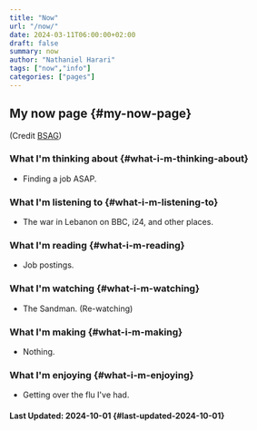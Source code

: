 ```yaml
---
title: "Now"
url: "/now/"
date: 2024-03-11T06:00:00+02:00
draft: false
summary: now
author: "Nathaniel Harari"
tags: ["now","info"]
categories: ["pages"]
---
```

## My now page {#my-now-page}

(Credit [BSAG](https://bsag.omg.lol/now))

### What I'm thinking about {#what-i-m-thinking-about}
- Finding a job ASAP.

### What I'm listening to {#what-i-m-listening-to}
- The war in Lebanon on BBC, i24, and other places.

### What I'm reading {#what-i-m-reading}
- Job postings.

### What I'm watching {#what-i-m-watching}
- The Sandman. (Re-watching)

### What I'm making {#what-i-m-making}
- Nothing.

### What I'm enjoying {#what-i-m-enjoying}
- Getting over the flu I've had.


#### Last Updated: 2024-10-01 {#last-updated-2024-10-01}
